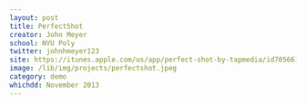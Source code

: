 ```yaml
---
layout: post
title: PerfectShot
creator: John Meyer
school: NYU Poly
twitter: johnhmeyer123
site: https://itunes.apple.com/us/app/perfect-shot-by-tapmedia/id705661027?ls=1&mt=8
image: /lib/img/projects/perfectshot.jpeg
category: demo
whichdd: November 2013
---
```

